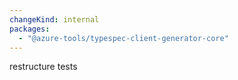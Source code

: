```yaml
---
changeKind: internal
packages:
  - "@azure-tools/typespec-client-generator-core"
---
```


restructure tests